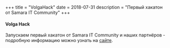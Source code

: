 +++
title = "VolgaHack"
date = 2018-07-31
description = "Первый хакатон от Samara IT Community"
+++

<!-- more -->

#### Volga Hack

Запускаем первый хакатон от Samara IT Community и наших партнёров -  
подробную информацию можно узнать на [сайте](https://volgahack.ru).
